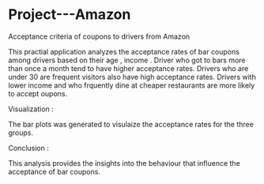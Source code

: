 # Project---Amazon
Acceptance criteria of coupons to drivers from Amazon

This practial application analyzes the acceptance rates of bar coupons among drivers based on their age , income .
Driver who got to bars more than once a month tend to have higher acceptance rates.
Drivers who are under 30 are frequent visitors also have high acceptance rates.
Drivers with lower income and who frquently dine at cheaper restaurants are more likely to accept oupons.

Visualization :

The bar plots was generated to visulaize the acceptance rates for the three groups.

Conclusion :

This analysis provides the insights into the behaviour that influence the acceptance of bar coupons.
